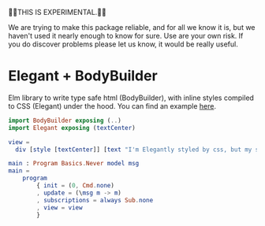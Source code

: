 🚨🚨THIS IS EXPERIMENTAL.🚨🚨

We are trying to make this package reliable, and for all we know it is, but we haven't used it nearly enough to know for sure. Use are your own risk. If you do discover problems please let us know, it would be really useful.

# Elegant + BodyBuilder

Elm library to write type safe html (BodyBuilder), with inline styles compiled to CSS (Elegant) under the hood. You can find an example [here](https://elm-bodybuilder.github.io/elegant/).

```elm
import BodyBuilder exposing (..)
import Elegant exposing (textCenter)

view =
  div [style [textCenter]] [text "I'm Elegantly styled by css, but my style is set inline"]

main : Program Basics.Never model msg
main =
    program
        { init = (0, Cmd.none)
        , update = (\msg m -> m)
        , subscriptions = always Sub.none
        , view = view
        }
```

